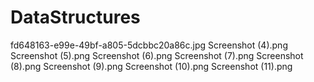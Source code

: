 # DataStructures
fd648163-e99e-49bf-a805-5dcbbc20a86c.jpg
Screenshot (4).png
Screenshot (5).png
Screenshot (6).png
Screenshot (7).png
Screenshot (8).png
Screenshot (9).png
Screenshot (10).png
Screenshot (11).png
